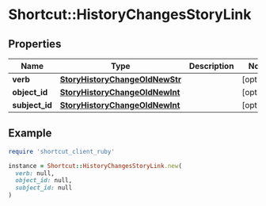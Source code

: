 # Shortcut::HistoryChangesStoryLink

## Properties

| Name | Type | Description | Notes |
| ---- | ---- | ----------- | ----- |
| **verb** | [**StoryHistoryChangeOldNewStr**](StoryHistoryChangeOldNewStr.md) |  | [optional] |
| **object_id** | [**StoryHistoryChangeOldNewInt**](StoryHistoryChangeOldNewInt.md) |  | [optional] |
| **subject_id** | [**StoryHistoryChangeOldNewInt**](StoryHistoryChangeOldNewInt.md) |  | [optional] |

## Example

```ruby
require 'shortcut_client_ruby'

instance = Shortcut::HistoryChangesStoryLink.new(
  verb: null,
  object_id: null,
  subject_id: null
)
```

